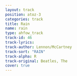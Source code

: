 ```yaml
---
layout: track
position: atoz-3
categories: track
title: Rain
name: rain
type: ahfow_track
track-id: 46
track-lyrics: 
track-author: Lennon/McCartney
track-sort: "RAIN"
track-alpha: R
track-original: Beatles, The
cover: true
---
```

